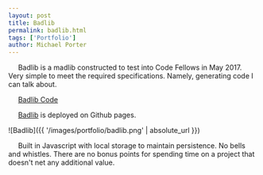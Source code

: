 ```yaml
---
layout: post
title: Badlib
permalink: badlib.html
tags: ['Portfolio']
author: Michael Porter
---
```


&nbsp;&nbsp;&nbsp;&nbsp;&nbsp;Badlib is a madlib constructed to test into Code Fellows in May 2017. Very simple to meet the required specifications. Namely, generating code I can talk about.

&nbsp;&nbsp;&nbsp;&nbsp;&nbsp;[Badlib Code](https://github.com/portermichael/badlibs)

&nbsp;&nbsp;&nbsp;&nbsp;&nbsp;[Badlib](https://portermichael.github.io/badlibs/index.html) is deployed on Github pages.

![Badlib]({{ '/images/portfolio/badlib.png' | absolute_url }})

<!-- more -->

&nbsp;&nbsp;&nbsp;&nbsp;&nbsp;Built in Javascript with local storage to maintain persistence. No bells and whistles. There are no bonus points for spending time on a project that doesn't net any additional value.
